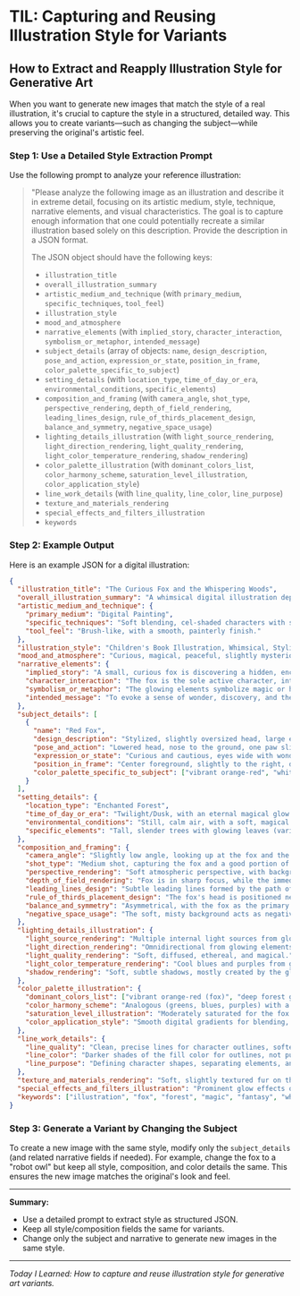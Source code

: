 # TIL: Capturing and Reusing Illustration Style for Variants

## How to Extract and Reapply Illustration Style for Generative Art

When you want to generate new images that match the style of a real illustration, it's crucial to capture the style in a structured, detailed way. This allows you to create variants—such as changing the subject—while preserving the original's artistic feel.

### Step 1: Use a Detailed Style Extraction Prompt

Use the following prompt to analyze your reference illustration:

> "Please analyze the following image as an illustration and describe it in extreme detail, focusing on its artistic medium, style, technique, narrative elements, and visual characteristics. The goal is to capture enough information that one could potentially recreate a similar illustration based solely on this description. Provide the description in a JSON format.
>
> The JSON object should have the following keys:
> - `illustration_title`
> - `overall_illustration_summary`
> - `artistic_medium_and_technique` (with `primary_medium`, `specific_techniques`, `tool_feel`)
> - `illustration_style`
> - `mood_and_atmosphere`
> - `narrative_elements` (with `implied_story`, `character_interaction`, `symbolism_or_metaphor`, `intended_message`)
> - `subject_details` (array of objects: `name`, `design_description`, `pose_and_action`, `expression_or_state`, `position_in_frame`, `color_palette_specific_to_subject`)
> - `setting_details` (with `location_type`, `time_of_day_or_era`, `environmental_conditions`, `specific_elements`)
> - `composition_and_framing` (with `camera_angle`, `shot_type`, `perspective_rendering`, `depth_of_field_rendering`, `leading_lines_design`, `rule_of_thirds_placement_design`, `balance_and_symmetry`, `negative_space_usage`)
> - `lighting_details_illustration` (with `light_source_rendering`, `light_direction_rendering`, `light_quality_rendering`, `light_color_temperature_rendering`, `shadow_rendering`)
> - `color_palette_illustration` (with `dominant_colors_list`, `color_harmony_scheme`, `saturation_level_illustration`, `color_application_style`)
> - `line_work_details` (with `line_quality`, `line_color`, `line_purpose`)
> - `texture_and_materials_rendering`
> - `special_effects_and_filters_illustration`
> - `keywords`

### Step 2: Example Output

Here is an example JSON for a digital illustration:

```json
{
  "illustration_title": "The Curious Fox and the Whispering Woods",
  "overall_illustration_summary": "A whimsical digital illustration depicting a stylized red fox cautiously exploring a magical, glowing forest at twilight. The style is reminiscent of modern children's book art, with soft lighting and a sense of wonder and gentle mystery.",
  "artistic_medium_and_technique": {
    "primary_medium": "Digital Painting",
    "specific_techniques": "Soft blending, cel-shaded characters with subtle gradients, glowing effects, textured brushes for foliage.",
    "tool_feel": "Brush-like, with a smooth, painterly finish."
  },
  "illustration_style": "Children's Book Illustration, Whimsical, Stylized Animal Art",
  "mood_and_atmosphere": "Curious, magical, peaceful, slightly mysterious, enchanting, innocent.",
  "narrative_elements": {
    "implied_story": "A small, curious fox is discovering a hidden, enchanted part of the forest, perhaps for the first time.",
    "character_interaction": "The fox is the sole active character, interacting with its environment through exploration.",
    "symbolism_or_metaphor": "The glowing elements symbolize magic or hidden wonders; the fox represents curiosity and innocence.",
    "intended_message": "To evoke a sense of wonder, discovery, and the magic of nature."
  },
  "subject_details": [
    {
      "name": "Red Fox",
      "design_description": "Stylized, slightly oversized head, large expressive eyes, fluffy tail. Fur is a vibrant orange-red with white accents on belly and tail tip. Lean, agile body.",
      "pose_and_action": "Lowered head, nose to the ground, one paw slightly raised, as if sniffing or listening intently.",
      "expression_or_state": "Curious and cautious, eyes wide with wonder.",
      "position_in_frame": "Center foreground, slightly to the right, drawing the eye immediately.",
      "color_palette_specific_to_subject": ["vibrant orange-red", "white", "dark brown (eyes)"]
    }
  ],
  "setting_details": {
    "location_type": "Enchanted Forest",
    "time_of_day_or_era": "Twilight/Dusk, with an eternal magical glow.",
    "environmental_conditions": "Still, calm air, with a soft, magical luminescence emanating from plants.",
    "specific_elements": "Tall, slender trees with glowing leaves (various shades of green, blue, purple). Luminescent mushrooms and flowers on the forest floor. Soft, ethereal mist weaving through the trees."
  },
  "composition_and_framing": {
    "camera_angle": "Slightly low angle, looking up at the fox and the magical forest, enhancing the sense of wonder.",
    "shot_type": "Medium shot, capturing the fox and a good portion of its immediate magical surroundings.",
    "perspective_rendering": "Soft atmospheric perspective, with background trees becoming less defined and more ethereal.",
    "depth_of_field_rendering": "Fox is in sharp focus, while the immediate foreground (blades of grass) and background trees have a gentle, artistic blur.",
    "leading_lines_design": "Subtle leading lines formed by the path of glowing mushrooms and the curves of tree trunks, guiding the eye towards the fox.",
    "rule_of_thirds_placement_design": "The fox's head is positioned near a lower-right intersection point, while a prominent glowing tree is on the left vertical third.",
    "balance_and_symmetry": "Asymmetrical, with the fox as the primary focal point balanced by the glowing elements and trees.",
    "negative_space_usage": "The soft, misty background acts as negative space, allowing the fox and glowing elements to stand out."
  },
  "lighting_details_illustration": {
    "light_source_rendering": "Multiple internal light sources from glowing flora and a soft, ambient magical light from above.",
    "light_direction_rendering": "Omnidirectional from glowing elements, with soft top-down ambient light.",
    "light_quality_rendering": "Soft, diffused, ethereal, and magical.",
    "light_color_temperature_rendering": "Cool blues and purples from glowing elements, mixed with warm, subtle greens and yellows from ambient light.",
    "shadow_rendering": "Soft, subtle shadows, mostly created by the glow of the magical plants, adding depth without harshness."
  },
  "color_palette_illustration": {
    "dominant_colors_list": ["vibrant orange-red (fox)", "deep forest greens", "luminous blues", "soft purples", "subtle yellows"],
    "color_harmony_scheme": "Analogous (greens, blues, purples) with a complementary pop (orange-red fox) and accent colors.",
    "saturation_level_illustration": "Moderately saturated for the fox and glowing elements, slightly desaturated for background foliage.",
    "color_application_style": "Smooth digital gradients for blending, flat colors for base shapes with subtle shading."
  },
  "line_work_details": {
    "line_quality": "Clean, precise lines for character outlines, softer, implied lines for background elements.",
    "line_color": "Darker shades of the fill color for outlines, not pure black.",
    "line_purpose": "Defining character shapes, separating elements, and adding a subtle sense of form."
  },
  "texture_and_materials_rendering": "Soft, slightly textured fur on the fox (rendered with subtle brush strokes); smooth, glowing surfaces for magical plants; soft, blended textures for mist and background foliage.",
  "special_effects_and_filters_illustration": "Prominent glow effects on magical elements, subtle atmospheric haze, soft light bloom around light sources.",
  "keywords": ["illustration", "fox", "forest", "magic", "fantasy", "whimsical", "children's book", "digital art", "animal", "glowing", "enchanted", "nature", "cute"]
}
```

### Step 3: Generate a Variant by Changing the Subject

To create a new image with the same style, modify only the `subject_details` (and related narrative fields if needed). For example, change the fox to a "robot owl" but keep all style, composition, and color details the same. This ensures the new image matches the original's look and feel.

---

**Summary:**
- Use a detailed prompt to extract style as structured JSON.
- Keep all style/composition fields the same for variants.
- Change only the subject and narrative to generate new images in the same style.

---

*Today I Learned: How to capture and reuse illustration style for generative art variants.*
